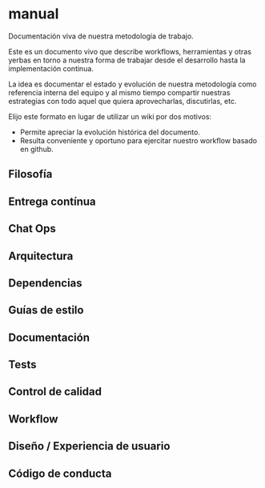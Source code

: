# manual
Documentación viva de nuestra metodología de trabajo.

Este es un documento vivo que describe workflows, herramientas y otras yerbas en torno a nuestra forma de trabajar desde el desarrollo hasta la implementación continua.

La idea es documentar el estado y evolución de nuestra metodología como referencia interna del equipo y al mismo tiempo compartir nuestras estrategias con todo aquel que quiera aprovecharlas, discutirlas, etc.

Elijo este formato en lugar de utilizar un wiki por dos motivos:
+ Permite apreciar la evolución histórica del documento.
+ Resulta conveniente y oportuno para ejercitar nuestro workflow basado en github.


## Filosofía

## Entrega contínua

## Chat Ops

## Arquitectura

## Dependencias

## Guías de estilo

## Documentación

## Tests

## Control de calidad

## Workflow

## Diseño / Experiencia de usuario

## Código de conducta
